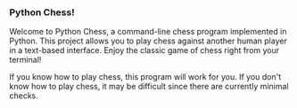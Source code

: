 ### Python Chess!

Welcome to Python Chess, a command-line chess program implemented in Python. This project allows you to play chess against another human player in a text-based interface. Enjoy the classic game of chess right from your terminal!

If you know how to play chess, this program will work for you. If you don't know how to play chess, it may be difficult since there are currently minimal checks.
